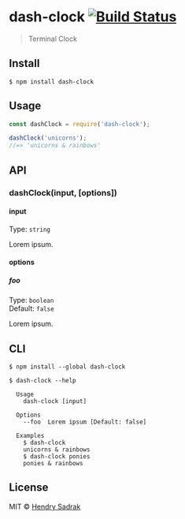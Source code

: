 # dash-clock [![Build Status](https://travis-ci.org/hendrysadrak/dash-clock.svg?branch=master)](https://travis-ci.org/hendrysadrak/dash-clock)

> Terminal Clock


## Install

```
$ npm install dash-clock
```


## Usage

```js
const dashClock = require('dash-clock');

dashClock('unicorns');
//=> 'unicorns & rainbows'
```


## API

### dashClock(input, [options])

#### input

Type: `string`

Lorem ipsum.

#### options

##### foo

Type: `boolean`<br>
Default: `false`

Lorem ipsum.


## CLI

```
$ npm install --global dash-clock
```

```
$ dash-clock --help

  Usage
    dash-clock [input]

  Options
    --foo  Lorem ipsum [Default: false]

  Examples
    $ dash-clock
    unicorns & rainbows
    $ dash-clock ponies
    ponies & rainbows
```


## License

MIT © [Hendry Sadrak](https://hendrysadrak.com)
